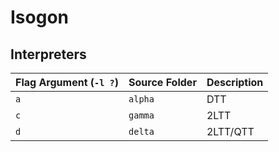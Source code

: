 # Isogon

## Interpreters
| Flag Argument (`-l ?`) | Source Folder | Description |
| --- | --- | --- |
| `a` | `alpha` | DTT |
| `c` | `gamma` | 2LTT |
| `d` | `delta` | 2LTT/QTT  |
